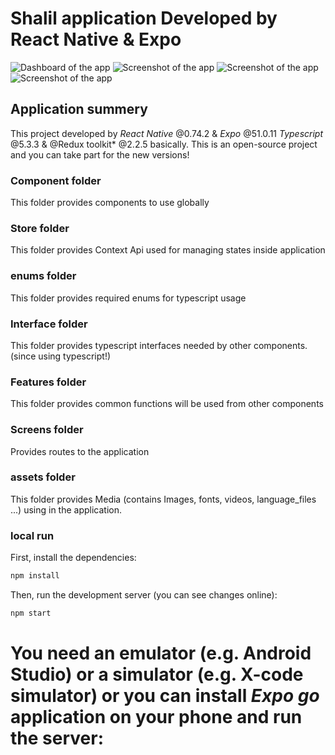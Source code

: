 # Shalil application Developed by React Native & Expo
![Dashboard of the app](https://github-production-user-asset-6210df.s3.amazonaws.com/110017474/350762038-0ba64d6b-d14e-49aa-9adb-c5540774754e.PNG?X-Amz-Algorithm=AWS4-HMAC-SHA256&X-Amz-Credential=AKIAVCODYLSA53PQK4ZA%2F20240721%2Fus-east-1%2Fs3%2Faws4_request&X-Amz-Date=20240721T103459Z&X-Amz-Expires=300&X-Amz-Signature=94a02db26cfce85399f463f4281abec41098b223c681d5993a95a3b4b86280f7&X-Amz-SignedHeaders=host&actor_id=110017474&key_id=0&repo_id=831664790)
![Screenshot of the app](https://github-production-user-asset-6210df.s3.amazonaws.com/110017474/350762036-16bf77cb-8f60-4bd4-91c6-3ec933fba233.PNG?X-Amz-Algorithm=AWS4-HMAC-SHA256&X-Amz-Credential=AKIAVCODYLSA53PQK4ZA%2F20240721%2Fus-east-1%2Fs3%2Faws4_request&X-Amz-Date=20240721T103441Z&X-Amz-Expires=300&X-Amz-Signature=d2aa124aedaba971427d3be50083ddd02cab96d8872d0c113f87c4728a2de4af&X-Amz-SignedHeaders=host&actor_id=110017474&key_id=0&repo_id=831664790)
![Screenshot of the app](https://github-production-user-asset-6210df.s3.amazonaws.com/110017474/350762037-40576afb-06d3-41fd-b486-c3817c5ec442.PNG?X-Amz-Algorithm=AWS4-HMAC-SHA256&X-Amz-Credential=AKIAVCODYLSA53PQK4ZA%2F20240721%2Fus-east-1%2Fs3%2Faws4_request&X-Amz-Date=20240721T103453Z&X-Amz-Expires=300&X-Amz-Signature=d735ecafc5820cb54c992849c2e5fa8632ed7069cb3202275ffb826c463d4877&X-Amz-SignedHeaders=host&actor_id=110017474&key_id=0&repo_id=831664790)
![Screenshot of the app](https://github-production-user-asset-6210df.s3.amazonaws.com/110017474/350762035-30daf8df-d3ef-4db8-a96b-be007e3626b4.PNG?X-Amz-Algorithm=AWS4-HMAC-SHA256&X-Amz-Credential=AKIAVCODYLSA53PQK4ZA%2F20240721%2Fus-east-1%2Fs3%2Faws4_request&X-Amz-Date=20240721T103508Z&X-Amz-Expires=300&X-Amz-Signature=6b11e2ec19b79bc910fb9e68c205b6ad42268aa15cebec0f7e2f4f1a59b44b4d&X-Amz-SignedHeaders=host&actor_id=110017474&key_id=0&repo_id=831664790)


## Application summery
This project developed by *React Native* @0.74.2 & *Expo* @51.0.11 *Typescript* @5.3.3 & @Redux toolkit* @2.2.5  basically.
This is an open-source project and you can take part for the new versions!


### Component folder
This folder provides components to use globally

### Store folder
This folder provides Context Api used for managing states inside application

### enums folder
This folder provides required enums for typescript usage

### Interface folder
This folder provides typescript interfaces needed by other components. (since using typescript!)

### Features folder
This folder provides common functions will be used from other components

### Screens folder
Provides routes to the application

### assets folder
This folder provides Media (contains Images, fonts, videos, language_files ...) using in the application.



### local run
First, install the dependencies:

```bash
npm install
``````

Then, run the development server (you can see changes online):
```bash
npm start
``````

# You need an emulator (e.g. Android Studio) or a simulator (e.g. X-code simulator) or you can install *Expo go* application on your phone and run the server:
